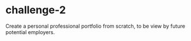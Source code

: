 # challenge-2
Create a personal professional portfolio from scratch, to be view by future potential employers.
